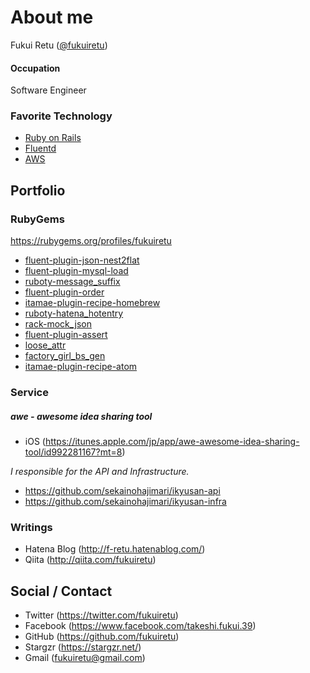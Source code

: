 # About me

Fukui Retu ([@fukuiretu](https://twitter.com/fukuiretu))

#### Occupation
Software Engineer

### Favorite Technology
- [Ruby on Rails](http://rubyonrails.org/)
- [Fluentd](http://www.fluentd.org/)
- [AWS](https://aws.amazon.com)



## Portfolio

### RubyGems

https://rubygems.org/profiles/fukuiretu

- [fluent-plugin-json-nest2flat](https://rubygems.org/gems/fluent-plugin-json-nest2flat)
- [fluent-plugin-mysql-load](https://rubygems.org/gems/fluent-plugin-mysql-load)
- [ruboty-message_suffix](https://rubygems.org/gems/ruboty-message_suffix)
- [fluent-plugin-order](https://rubygems.org/gems/fluent-plugin-order)
- [itamae-plugin-recipe-homebrew](https://rubygems.org/gems/itamae-plugin-recipe-homebrew)
- [ruboty-hatena_hotentry](https://rubygems.org/gems/ruboty-hatena_hotentry)
- [rack-mock_json](https://rubygems.org/gems/rack-mock_json)
- [fluent-plugin-assert](https://rubygems.org/gems/fluent-plugin-assert)
- [loose_attr](https://rubygems.org/gems/loose_attr)
- [factory_girl_bs_gen](https://rubygems.org/gems/factory_girl_bs_gen)
- [itamae-plugin-recipe-atom](https://rubygems.org/gems/itamae-plugin-recipe-atom)

### Service

##### awe - awesome idea sharing tool
- iOS (https://itunes.apple.com/jp/app/awe-awesome-idea-sharing-tool/id992281167?mt=8)

*I responsible for the API and Infrastructure.*

- https://github.com/sekainohajimari/ikyusan-api
- https://github.com/sekainohajimari/ikyusan-infra

### Writings
- Hatena Blog (http://f-retu.hatenablog.com/)
- Qiita (http://qiita.com/fukuiretu)



## Social / Contact
- Twitter (https://twitter.com/fukuiretu)
- Facebook (https://www.facebook.com/takeshi.fukui.39)
- GitHub (https://github.com/fukuiretu)
- Stargzr (https://stargzr.net/)
- Gmail (fukuiretu@gmail.com)
